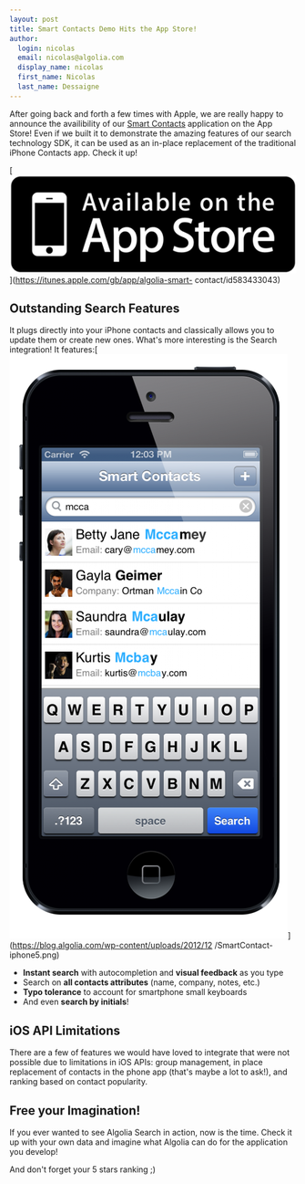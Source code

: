 ```yaml
---
layout: post
title: Smart Contacts Demo Hits the App Store!
author:
  login: nicolas
  email: nicolas@algolia.com
  display_name: nicolas
  first_name: Nicolas
  last_name: Dessaigne
---
```


After going back and forth a few times with Apple, we are really happy to
announce the availibility of our [Smart
Contacts][1]
application on the App Store! Even if we built it to demonstrate the amazing
features of our search technology SDK, it can be used as an in-place
replacement of the traditional iPhone Contacts app. Check it up!

[![Smart Contacts demo hits the App Store][2]](https://itunes.apple.com/gb/app/algolia-smart-
contact/id583433043)

## Outstanding Search Features

It plugs directly into your iPhone contacts and classically allows you to
update them or create new ones. What's more interesting is the Search
integration! It features:[![Smart Contacts Screenshot][3]](https://blog.algolia.com/wp-content/uploads/2012/12
/SmartContact-iphone5.png)

  * **Instant search** with autocompletion and **visual feedback** as you type
  * Search on **all contacts attributes** (name, company, notes, etc.)
  * **Typo tolerance** to account for smartphone small keyboards
  * And even **search by initials**!

## iOS API Limitations

There are a few of features we would have loved to integrate that were not
possible due to limitations in iOS APIs: group management, in place
replacement of contacts in the phone app (that's maybe a lot to ask!), and
ranking based on contact popularity.

## Free your Imagination!

If you ever wanted to see Algolia Search in action, now is the time. Check it
up with your own data and imagine what Algolia can do for the application you
develop!

And don't forget your 5 stars ranking ;)


[1]: https://itunes.apple.com/gb/app/algolia-smart-contact/id583433043
[2]: /assets/available-on-iphone-app-store-logo.png
[3]: /assets/SmartContact-iphone5-489x1024.png
